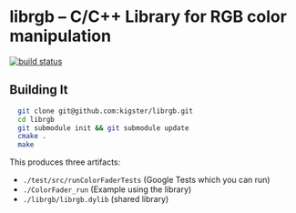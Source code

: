 # librgb – C/C++ Library for RGB color manipulation

[![build status](https://travis-ci.org/kigster/librgb.svg?branch=master)](https://travis-ci.org/kigster/librgb)

## Building It

```bash
  git clone git@github.com:kigster/librgb.git
  cd librgb
  git submodule init && git submodule update
  cmake .
  make
```

This produces three artifacts:

 * `./test/src/runColorFaderTests` (Google Tests which you can run)
 * `./ColorFader_run` (Example using the library)
 * `./librgb/librgb.dylib` (shared library)

